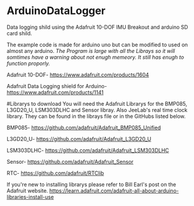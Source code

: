# ArduinoDataLogger
Data logging shild using the Adafruit 10-DOF IMU Breakout and arduino SD card shild.

The example code is made for arduino uno but can be modified to used on almost any arduino.
*The Program is large with all the Librays so it will somtimes have a warning about not enugh memeory. It still has enugh to function proporly.*

Adafruit 10-DOF- https://www.adafruit.com/products/1604

Adafruit Data Logging shield for Arduino- https://www.adafruit.com/products/1141

#Librarys to download
You will need the Adafruit Librarys for the BMP085, L3GD20_U, LSM303DLHC and Sensor libray.
Also JeeLab's real time clock library.
They can be found in the librays file or in the GitHubs listed below.

BMP085- https://github.com/adafruit/Adafruit_BMP085_Unified

L3GD20_U- https://github.com/adafruit/Adafruit_L3GD20_U

LSM303DLHC- https://github.com/adafruit/Adafruit_LSM303DLHC

Sensor- https://github.com/adafruit/Adafruit_Sensor

RTC- https://github.com/adafruit/RTClib

If you're new to installing librarys please refer to Bill Earl's post on the Adafruit website.
https://learn.adafruit.com/adafruit-all-about-arduino-libraries-install-use
